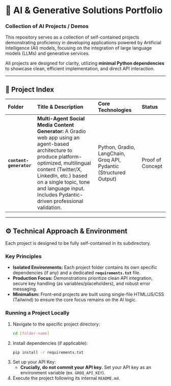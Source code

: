 # 🧠 AI & Generative Solutions Portfolio
### Collection of AI Projects / Demos

This repository serves as a collection of self-contained projects demonstrating proficiency in developing applications powered by Artificial Intelligence (AI) models, focusing on the integration of large language models (LLMs) and generative services.

All projects are designed for clarity, utilizing **minimal Python dependencies** to showcase clean, efficient implementation, and direct API interaction.

---

## 📂 Project Index

| Folder | Title & Description | Core Technologies | Status |
| :--- | :--- | :--- | :--- |
| **`content-generator`** | **Multi-Agent Social Media Content Generator:** A Gradio web app using an agent-based architecture to produce platform-optimized, multilingual content (Twitter/X, LinkedIn, etc.) based on a single topic, tone and language input. Includes Pydantic-driven professional validation. | Python, Gradio, LangChain, Groq API, Pydantic (Structured Output) | Proof of Concept |

---

## ⚙️ Technical Approach & Environment

Each project is designed to be fully self-contained in its subdirectory.

### Key Principles

* **Isolated Environments:** Each project folder contains its own specific dependencies (if any) and a dedicated **`requirements.txt`** file.
* **Production Focus:** Demonstrations prioritize clean API integration, secure key handling (as variables/placeholders), and robust error messaging.
* **Minimalism:** Front-end projects are built using single-file HTML/JS/CSS (Tailwind) to ensure the core focus remains on the AI logic.

### Running a Project Locally

1.  Navigate to the specific project directory:
    ```bash
    cd [folder-name]
    ```
2.  Install dependencies (if applicable):
    ```bash
    pip install -r requirements.txt
    ```
3.  Set up your API Key:
    * **Crucially, do not commit your API key.** Set your API key as an environment variable (ex. `GROQ_API_KEY`).
4.  Execute the project following its internal `README.md`.
